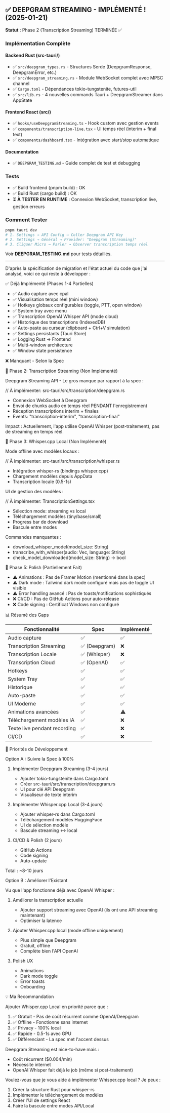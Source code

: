 ## ✅ DEEPGRAM STREAMING - IMPLÉMENTÉ ! (2025-01-21)

**Statut** : Phase 2 (Transcription Streaming) TERMINÉE ✅

### Implémentation Complète

#### Backend Rust (src-tauri/)
- ✅ `src/deepgram_types.rs` - Structures Serde (DeepgramResponse, DeepgramError, etc.)
- ✅ `src/deepgram_streaming.rs` - Module WebSocket complet avec MPSC channel
- ✅ `Cargo.toml` - Dépendances tokio-tungstenite, futures-util
- ✅ `src/lib.rs` - 4 nouvelles commands Tauri + DeepgramStreamer dans AppState

#### Frontend React (src/)
- ✅ `hooks/useDeepgramStreaming.ts` - Hook custom avec gestion events
- ✅ `components/transcription-live.tsx` - UI temps réel (interim + final text)
- ✅ `components/dashboard.tsx` - Intégration avec start/stop automatique

#### Documentation
- ✅ `DEEPGRAM_TESTING.md` - Guide complet de test et debugging

### Tests
- ✅ Build frontend (pnpm build) : OK
- ✅ Build Rust (cargo build) : OK
- ⏳ **À TESTER EN RUNTIME** : Connexion WebSocket, transcription live, gestion erreurs

### Comment Tester
```bash
pnpm tauri dev
# 1. Settings → API Config → Coller Deepgram API Key
# 2. Settings → Général → Provider: "Deepgram (Streaming)"
# 3. Cliquer Micro → Parler → Observer transcription temps réel
```

Voir **DEEPGRAM_TESTING.md** pour tests détaillés.

---

D'après la spécification de migration et l'état actuel du code que j'ai analysé, voici ce qui reste à développer :

✅ Déjà Implémenté (Phases 1-4 Partielles)

- ✅ Audio capture avec cpal
- ✅ Visualisation temps réel (mini window)
- ✅ Hotkeys globaux configurables (toggle, PTT, open window)
- ✅ System tray avec menu
- ✅ Transcription OpenAI Whisper API (mode cloud)
- ✅ Historique des transcriptions (IndexedDB)
- ✅ Auto-paste au curseur (clipboard + Ctrl+V simulation)
- ✅ Settings persistants (Tauri Store)
- ✅ Logging Rust → Frontend
- ✅ Multi-window architecture
- ✅ Window state persistence

❌ Manquant - Selon la Spec

🎯 Phase 2: Transcription Streaming (Non Implémenté)

Deepgram Streaming API - Le gros manque par rapport à la spec :

// À implémenter: src-tauri/src/transcription/deepgram.rs

- Connexion WebSocket à Deepgram
- Envoi de chunks audio en temps réel PENDANT l'enregistrement
- Réception transcriptions interim + finales
- Events: "transcription-interim", "transcription-final"

Impact : Actuellement, l'app utilise OpenAI Whisper (post-traitement), pas de streaming en temps réel.

🎯 Phase 3: Whisper.cpp Local (Non Implémenté)

Mode offline avec modèles locaux :

// À implémenter: src-tauri/src/transcription/whisper.rs

- Intégration whisper-rs (bindings whisper.cpp)
- Chargement modèles depuis AppData
- Transcription locale (0.5-1s)

UI de gestion des modèles :

// À implémenter: TranscriptionSettings.tsx

- Sélection mode: streaming vs local
- Téléchargement modèles (tiny/base/small)
- Progress bar de download
- Bascule entre modes

Commandes manquantes :

- download_whisper_model(model_size: String)
- transcribe_with_whisper(audio: Vec<f32>, language: String)
- check_model_downloaded(model_size: String) -> bool

🎯 Phase 5: Polish (Partiellement Fait)

- ⚠️ Animations : Pas de Framer Motion (mentionné dans la spec)
- ⚠️ Dark mode : Tailwind dark mode configuré mais pas de toggle UI visible
- ⚠️ Error handling avancé : Pas de toasts/notifications sophistiqués
- ❌ CI/CD : Pas de GitHub Actions pour auto-release
- ❌ Code signing : Certificat Windows non configuré

📊 Résumé des Gaps

| Fonctionnalité               | Spec          | Implémenté |
| ---------------------------- | ------------- | ---------- |
| Audio capture                | ✅            | ✅         |
| Transcription Streaming      | ✅ (Deepgram) | ❌         |
| Transcription Locale         | ✅ (Whisper)  | ❌         |
| Transcription Cloud          | ✅ (OpenAI)   | ✅         |
| Hotkeys                      | ✅            | ✅         |
| System Tray                  | ✅            | ✅         |
| Historique                   | ✅            | ✅         |
| Auto-paste                   | ✅            | ✅         |
| UI Moderne                   | ✅            | ✅         |
| Animations avancées          | ✅            | ⚠️         |
| Téléchargement modèles IA    | ✅            | ❌         |
| Texte live pendant recording | ✅            | ❌         |
| CI/CD                        | ✅            | ❌         |

🎯 Priorités de Développement

Option A : Suivre la Spec à 100%

1. Implémenter Deepgram Streaming (3-4 jours)


    - Ajouter tokio-tungstenite dans Cargo.toml
    - Créer src-tauri/src/transcription/deepgram.rs
    - UI pour clé API Deepgram
    - Visualiseur de texte interim

2. Implémenter Whisper.cpp Local (3-4 jours)


    - Ajouter whisper-rs dans Cargo.toml
    - Téléchargement modèles HuggingFace
    - UI de sélection modèle
    - Bascule streaming ↔ local

3. CI/CD & Polish (2 jours)


    - GitHub Actions
    - Code signing
    - Auto-update

Total : ~8-10 jours

Option B : Améliorer l'Existant

Vu que l'app fonctionne déjà avec OpenAI Whisper :

1. Améliorer la transcription actuelle


    - Ajouter support streaming avec OpenAI (ils ont une API streaming maintenant)
    - Optimiser la latence

2. Ajouter Whisper.cpp local (mode offline uniquement)


    - Plus simple que Deepgram
    - Gratuit, offline
    - Complète bien l'API OpenAI

3. Polish UX


    - Animations
    - Dark mode toggle
    - Error toasts
    - Onboarding

💡 Ma Recommandation

Ajouter Whisper.cpp Local en priorité parce que :

1. ✅ Gratuit - Pas de coût récurrent comme OpenAI/Deepgram
2. ✅ Offline - Fonctionne sans internet
3. ✅ Privacy - 100% local
4. ✅ Rapide - 0.5-1s avec GPU
5. ✅ Différenciant - La spec met l'accent dessus

Deepgram Streaming est nice-to-have mais :

- Coût récurrent ($0.004/min)
- Nécessite internet
- OpenAI Whisper fait déjà le job (même si post-traitement)

Voulez-vous que je vous aide à implémenter Whisper.cpp local ? Je peux :

1. Créer la structure Rust pour whisper-rs
2. Implémenter le téléchargement de modèles
3. Créer l'UI de settings React
4. Faire la bascule entre modes API/Local
